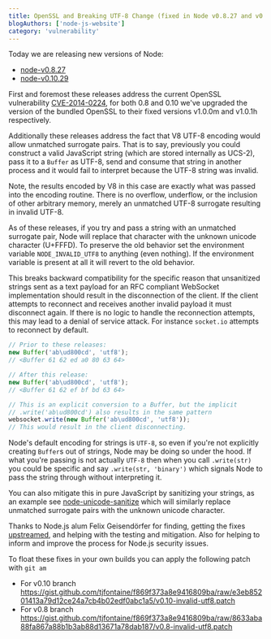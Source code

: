 ```yaml
---
title: OpenSSL and Breaking UTF-8 Change (fixed in Node v0.8.27 and v0.10.29)
blogAuthors: ['node-js-website']
category: 'vulnerability'
---
```


Today we are releasing new versions of Node:

* [node-v0.8.27](https://nodejs.org/dist/v0.8.27)
* [node-v0.10.29](https://nodejs.org/dist/v0.10.29)

First and foremost these releases address the current OpenSSL vulnerability
[CVE-2014-0224](https://cve.mitre.org/cgi-bin/cvename.cgi?name=CVE-2014-0224),
for both 0.8 and 0.10 we've upgraded the version of the bundled OpenSSL to
their fixed versions v1.0.0m and v1.0.1h respectively.

Additionally these releases address the fact that V8 UTF-8 encoding would allow
unmatched surrogate pairs. That is to say, previously you could construct a
valid JavaScript string (which are stored internally as UCS-2), pass it to a
`Buffer` as UTF-8, send and consume that string in another process and it would
fail to interpret because the UTF-8 string was invalid.

Note, the results encoded by V8 in this case are exactly what was passed into
the encoding routine. There is no overflow, underflow, or the inclusion of
other arbitrary memory, merely an unmatched UTF-8 surrogate resulting in
invalid UTF-8.

As of these releases, if you try and pass a string with an unmatched surrogate
pair, Node will replace that character with the unknown unicode character
(U+FFFD). To preserve the old behavior set the environment variable
`NODE_INVALID_UTF8` to anything (even nothing). If the environment variable is
present at all it will revert to the old behavior.

This breaks backward compatibility for the specific reason that unsanitized
strings sent as a text payload for an RFC compliant WebSocket implementation
should result in the disconnection of the client. If the client attempts to
reconnect and receives another invalid payload it must disconnect again. If
there is no logic to handle the reconnection attempts, this may lead to a
denial of service attack. For instance `socket.io` attempts to reconnect by
default.

```javascript
// Prior to these releases:
new Buffer('ab\ud800cd', 'utf8');
// <Buffer 61 62 ed a0 80 63 64>

// After this release:
new Buffer('ab\ud800cd', 'utf8');
// <Buffer 61 62 ef bf bd 63 64>

// This is an explicit conversion to a Buffer, but the implicit
// .write('ab\ud800cd') also results in the same pattern
websocket.write(new Buffer('ab\ud800cd', 'utf8'));
// This would result in the client disconnecting.
```

Node's default encoding for strings is `UTF-8`, so even if you're not
explicitly creating `Buffer`s out of strings, Node may be doing so under the
hood. If what you're passing is not actually `UTF-8` then when you call
`.write(str)` you could be specific and say `.write(str, 'binary')` which
signals Node to pass the string through without interpreting it.

You can also mitigate this in pure JavaScript by sanitizing your strings, as an
example see
[node-unicode-sanitize](https://github.com/felixge/node-unicode-sanitize/blob/master/index.js)
which will similarly replace unmatched surrogate pairs with the unknown unicode
character.

Thanks to Node.js alum Felix Geisendörfer for finding, getting the fixes
[upstreamed](https://code.google.com/p/v8/source/detail?r=18683), and helping
with the testing and mitigation. Also for helping to inform and improve the
process for Node.js security issues.

To float these fixes in your own builds you can apply the following patch with
`git am`

* For v0.10 branch https://gist.github.com/tjfontaine/f869f373a8e9416809ba/raw/e3eb85201413a79d12ce24a7cb4b02edf0abc1a5/v0.10-invalid-utf8.patch
* For v0.8 branch https://gist.github.com/tjfontaine/f869f373a8e9416809ba/raw/8633aba88fa867a88b1b3ab88d13671a78dab187/v0.8-invalid-utf8.patch

